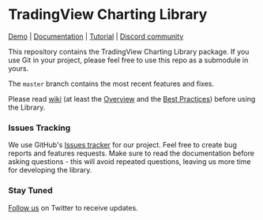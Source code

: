 # TradingView Charting Library

[Demo][demo-url] | [Documentation][wiki-url] | [Tutorial][tutorial-url] | [Discord community][discord-url]

This repository contains the TradingView Charting Library package. If you use Git in your project, please feel free to use this repo as a submodule in yours.

The `master` branch contains the most recent features and fixes.

Please read [wiki][wiki-url] (at least the [Overview][wiki-url] and the [Best Practices][best-practices-url]) before using the Library.

### Issues Tracking
We use GitHub's [Issues tracker][issues-url] for our project. Feel free to create bug reports and features requests. Make sure to read the documentation before asking questions - this will avoid repeated questions, leaving us more time for developing the library.

### Stay Tuned
[Follow us][twitter-url] on Twitter to receive updates.

[demo-url]: https://charting-library.tradingview.com/
[wiki-url]: https://github.com/tradingview/charting_library/wiki
[tutorial-url]: https://github.com/tradingview/charting-library-tutorial
[best-practices-url]: https://github.com/tradingview/charting_library/wiki/Best-practices
[issues-url]: https://github.com/tradingview/charting_library/issues
[twitter-url]: https://twitter.com/intent/follow?screen_name=tv_charts
[discord-url]: https://discord.gg/UC7cGkvn4U
